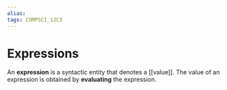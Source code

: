 ```yaml
---
alias:
tags: COMPSCI_1JC3
---
```

# Expressions
An **expression** is a syntactic entity that denotes a [[value]]. The value of an expression is obtained by **evaluating** the expression. 

